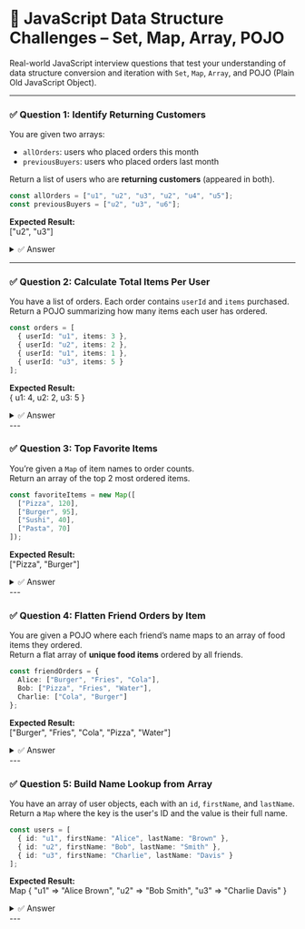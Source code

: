# 🧠 JavaScript Data Structure Challenges – Set, Map, Array, POJO

Real-world JavaScript interview questions that test your understanding of data structure conversion and iteration with `Set`, `Map`, `Array`, and POJO (Plain Old JavaScript Object).

---

### ✅ Question 1: Identify Returning Customers

You are given two arrays:
- `allOrders`: users who placed orders this month
- `previousBuyers`: users who placed orders last month

Return a list of users who are **returning customers** (appeared in both).

```ts
const allOrders = ["u1", "u2", "u3", "u2", "u4", "u5"];
const previousBuyers = ["u2", "u3", "u6"];
```

**Expected Result:**  
["u2", "u3"]

<details>
<summary>✅ Answer</summary>

```ts
const getReturningCustomers = (allOrders, previousBuyers) => {
  const currentSet = new Set(allOrders);
  const previousSet = new Set(previousBuyers);
  return [...currentSet].filter(user => previousSet.has(user));
};
```

</details>


---

### ✅ Question 2: Calculate Total Items Per User

You have a list of orders. Each order contains `userId` and `items` purchased.  
Return a POJO summarizing how many items each user has ordered.

```ts
const orders = [
  { userId: "u1", items: 3 },
  { userId: "u2", items: 2 },
  { userId: "u1", items: 1 },
  { userId: "u3", items: 5 }
];
```

**Expected Result:**  
{ u1: 4, u2: 2, u3: 5 }

<details>
<summary>✅ Answer</summary>


```ts
const totalItemsByUser = (orders) => {
  return orders.reduce((acc, { userId, items }) => {
    acc[userId] = (acc[userId] || 0) + items;
    return acc;
  }, {});
};
```

```ts
const orders = [
  { userId: "u1", items: 3 },
  { userId: "u2", items: 2 },
  { userId: "u1", items: 1 },
  { userId: "u3", items: 5 }
];

const getOrdered = () => {
   const map = new Map();

   orders.forEach((value, index) => {
       map.set(value.userId, (map.get(value.userId) ?? 0 )+ value.items)
   })
   
   return Object.fromEntries(map);
}
```
</details>
---

### ✅ Question 3: Top Favorite Items

You’re given a `Map` of item names to order counts.  
Return an array of the top 2 most ordered items.

```ts
const favoriteItems = new Map([
  ["Pizza", 120],
  ["Burger", 95],
  ["Sushi", 40],
  ["Pasta", 70]
]);
```

**Expected Result:**  
["Pizza", "Burger"]

<details>
<summary>✅ Answer</summary>

```ts
const getTopFavorites = (map) => {
  return [...map.entries()]
    .sort((a, b) => b[1] - a[1])
    .slice(0, 2)
    .map(([key]) => key);
};
```

```ts
const favoriteOrder = () => {
   const sortedArr = [...favoriteItems].sort((a,b) => b[1] -a[1]);
   const slicedArr = sortedArr.slice(0,2);
   const setV = new Set();
   
    for(const[value, value2] of slicedArr)
    {
        setV.add(value);
    }
   
   return [...setV];
}
```

</details>
---

### ✅ Question 4: Flatten Friend Orders by Item

You are given a POJO where each friend’s name maps to an array of food items they ordered.  
Return a flat array of **unique food items** ordered by all friends.

```ts
const friendOrders = {
  Alice: ["Burger", "Fries", "Cola"],
  Bob: ["Pizza", "Fries", "Water"],
  Charlie: ["Cola", "Burger"]
};
```

**Expected Result:**  
["Burger", "Fries", "Cola", "Pizza", "Water"]

<details>
<summary>✅ Answer</summary>


```ts
const getAllUniqueItems = (orders) => {
  const all = Object.values(orders).flat();
  return [...new Set(all)];
};
```

</details>
---

### ✅ Question 5: Build Name Lookup from Array

You have an array of user objects, each with an `id`, `firstName`, and `lastName`.  
Return a `Map` where the key is the user's ID and the value is their full name.

```ts
const users = [
  { id: "u1", firstName: "Alice", lastName: "Brown" },
  { id: "u2", firstName: "Bob", lastName: "Smith" },
  { id: "u3", firstName: "Charlie", lastName: "Davis" }
];
```

**Expected Result:**  
Map { "u1" => "Alice Brown", "u2" => "Bob Smith", "u3" => "Charlie Davis" }

<details>
<summary>✅ Answer</summary>
```ts
const buildUserNameMap = (users) => {
  return new Map(users.map(user => [user.id, `${user.firstName} ${user.lastName}`]));
};
```

```ts
const lookUpForNames = () => {
   const map = new Map();
   
   users.forEach((value, index) => {
       map.set(value.id, value.firstName + ' ' + value.lastName)
   })
   return map;
}
```

</details>
---